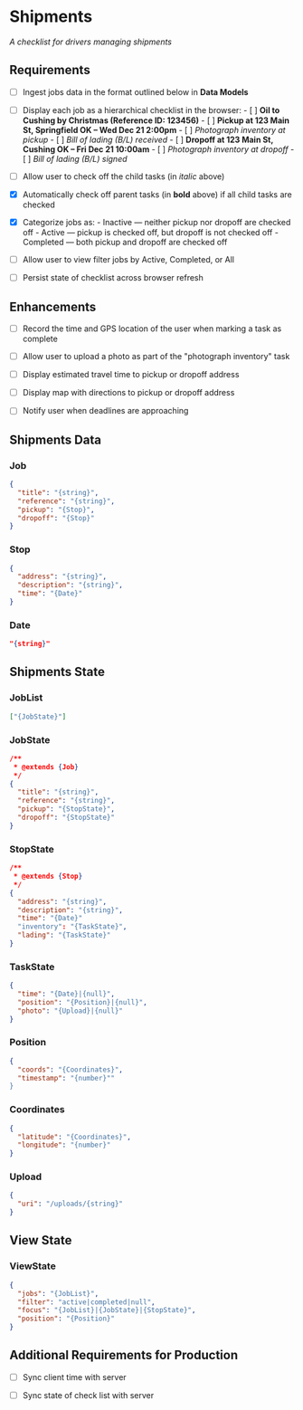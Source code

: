 Shipments
===

*A checklist for drivers managing shipments*

Requirements
---

- [ ] Ingest jobs data in the format outlined below in **Data Models**
- [ ] Display each job as a hierarchical checklist in the browser:
      - [ ] **Oil to Cushing by Christmas (Reference ID: 123456)**
            - [ ] **Pickup at 123 Main St, Springfield OK – Wed Dec 21 2:00pm**
                  - [ ] *Photograph inventory at pickup*
                  - [ ] *Bill of lading (B/L) received*
            - [ ] **Dropoff at 123 Main St, Cushing OK – Fri Dec 21 10:00am**
                  - [ ] *Photograph inventory at dropoff*
                  - [ ] *Bill of lading (B/L) signed*
- [ ] Allow user to check off the child tasks (in *italic* above)
- [x] Automatically check off parent tasks (in **bold** above) if all child tasks are checked
- [x] Categorize jobs as:
      - Inactive — neither pickup nor dropoff are checked off
      - Active — pickup is checked off, but dropoff is not checked off 
      - Completed — both pickup and dropoff are checked off
- [ ] Allow user to view filter jobs by Active, Completed, or All
- [ ] Persist state of checklist across browser refresh


Enhancements
---

- [ ] Record the time and GPS location of the user when marking a task as complete
- [ ] Allow user to upload a photo as part of the "photograph inventory" task
- [ ] Display estimated travel time to pickup or dropoff address
- [ ] Display map with directions to pickup or dropoff address
- [ ] Notify user when deadlines are approaching


Shipments Data
---

### Job

```json
{
  "title": "{string}",
  "reference": "{string}",
  "pickup": "{Stop}",
  "dropoff": "{Stop}"
}
```

### Stop

```json
{
  "address": "{string}",
  "description": "{string}",
  "time": "{Date}"
}
```

### Date

```json
"{string}"
```

Shipments State
---

### JobList

```json
["{JobState}"]
```

### JobState

```json
/**
 * @extends {Job}
 */
{
  "title": "{string}",
  "reference": "{string}",
  "pickup": "{StopState}",
  "dropoff": "{StopState}"
}
```

### StopState 

```json
/**
 * @extends {Stop}
 */
{
  "address": "{string}",
  "description": "{string}",
  "time": "{Date}"
  "inventory": "{TaskState}",
  "lading": "{TaskState}"
}
```

### TaskState

```json
{
  "time": "{Date}|{null}",
  "position": "{Position}|{null}",
  "photo": "{Upload}|{null}"
}
```

### Position

```json
{
  "coords": "{Coordinates}",
  "timestamp": "{number}""
}
```

### Coordinates

```json
{
  "latitude": "{Coordinates}",
  "longitude": "{number}"
}
```

### Upload

```json
{
  "uri": "/uploads/{string}"
}
```

View State
---

### ViewState

```json
{
  "jobs": "{JobList}",
  "filter": "active|completed|null",
  "focus": "{JobList}|{JobState}|{StopState}",
  "position": "{Position}"
}
```

Additional Requirements for Production
---

- [ ] Sync client time with server
- [ ] Sync state of check list with server

